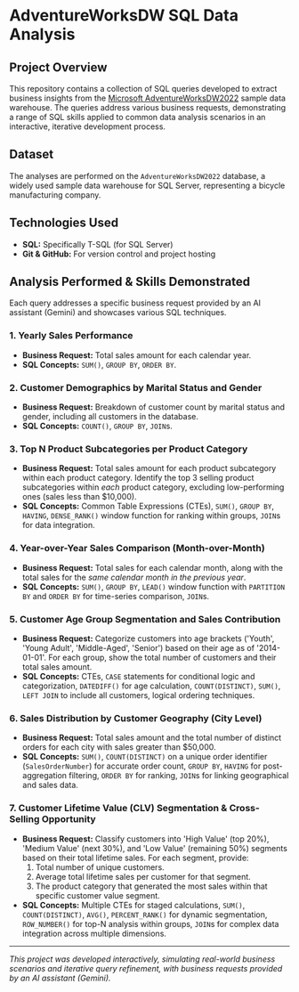 # AdventureWorksDW SQL Data Analysis

## Project Overview
This repository contains a collection of SQL queries developed to extract business insights from the [Microsoft AdventureWorksDW2022](https://learn.microsoft.com/en-us/sql/samples/adventureworks-install-configure?view=sql-server-ver16) sample data warehouse. The queries address various business requests, demonstrating a range of SQL skills applied to common data analysis scenarios in an interactive, iterative development process.

## Dataset
The analyses are performed on the `AdventureWorksDW2022` database, a widely used sample data warehouse for SQL Server, representing a bicycle manufacturing company.

## Technologies Used
* **SQL:** Specifically T-SQL (for SQL Server)
* **Git & GitHub:** For version control and project hosting

## Analysis Performed & Skills Demonstrated

Each query addresses a specific business request provided by an AI assistant (Gemini) and showcases various SQL techniques.

### 1. Yearly Sales Performance
* **Business Request:** Total sales amount for each calendar year.
* **SQL Concepts:** `SUM()`, `GROUP BY`, `ORDER BY`.

### 2. Customer Demographics by Marital Status and Gender
* **Business Request:** Breakdown of customer count by marital status and gender, including all customers in the database.
* **SQL Concepts:** `COUNT()`, `GROUP BY`, `JOIN`s.

### 3. Top N Product Subcategories per Product Category
* **Business Request:** Total sales amount for each product subcategory within each product category. Identify the top 3 selling product subcategories within *each* product category, excluding low-performing ones (sales less than $10,000).
* **SQL Concepts:** Common Table Expressions (CTEs), `SUM()`, `GROUP BY`, `HAVING`, `DENSE_RANK()` window function for ranking within groups, `JOIN`s for data integration.

### 4. Year-over-Year Sales Comparison (Month-over-Month)
* **Business Request:** Total sales for each calendar month, along with the total sales for the *same calendar month in the previous year*.
* **SQL Concepts:** `SUM()`, `GROUP BY`, `LEAD()` window function with `PARTITION BY` and `ORDER BY` for time-series comparison, `JOIN`s.

### 5. Customer Age Group Segmentation and Sales Contribution
* **Business Request:** Categorize customers into age brackets ('Youth', 'Young Adult', 'Middle-Aged', 'Senior') based on their age as of '2014-01-01'. For each group, show the total number of customers and their total sales amount.
* **SQL Concepts:** CTEs, `CASE` statements for conditional logic and categorization, `DATEDIFF()` for age calculation, `COUNT(DISTINCT)`, `SUM()`, `LEFT JOIN` to include all customers, logical ordering techniques.

### 6. Sales Distribution by Customer Geography (City Level)
* **Business Request:** Total sales amount and the total number of distinct orders for each city with sales greater than $50,000.
* **SQL Concepts:** `SUM()`, `COUNT(DISTINCT)` on a unique order identifier (`SalesOrderNumber`) for accurate order count, `GROUP BY`, `HAVING` for post-aggregation filtering, `ORDER BY` for ranking, `JOIN`s for linking geographical and sales data.

### 7. Customer Lifetime Value (CLV) Segmentation & Cross-Selling Opportunity
* **Business Request:** Classify customers into 'High Value' (top 20%), 'Medium Value' (next 30%), and 'Low Value' (remaining 50%) segments based on their total lifetime sales. For each segment, provide:
    1.  Total number of unique customers.
    2.  Average total lifetime sales per customer for that segment.
    3.  The product category that generated the most sales within that specific customer value segment.
* **SQL Concepts:** Multiple CTEs for staged calculations, `SUM()`, `COUNT(DISTINCT)`, `AVG()`, `PERCENT_RANK()` for dynamic segmentation, `ROW_NUMBER()` for top-N analysis within groups, `JOIN`s for complex data integration across multiple dimensions.

---
*This project was developed interactively, simulating real-world business scenarios and iterative query refinement, with business requests provided by an AI assistant (Gemini).*
